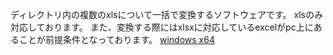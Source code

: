 ディレクトリ内の複数のxlsについて一括で変換するソフトウェアです。
xlsのみ対応しております。
また、変換する際にはxlsxに対応しているexcelがpc上にあることが前提条件となっております。
[windows x64](https://github.com/haruki-tec/xls-to-xlsx-converter/releases/download/v1/gui_tp.exe)
